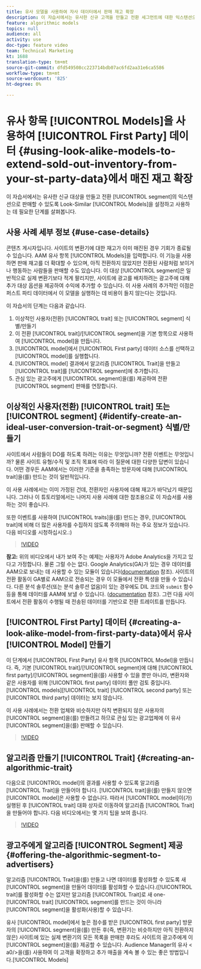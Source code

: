 ```yaml
---
title: 유사 모델을 사용하여 자사 데이터에서 판매 재고 확장
description: 이 자습서에서는 유사한 신규 고객을 만들고 전환 세그먼트에 대한 익스텐션으로 판매할 수 있도록 유사 모델을 설정하고 사용하는 데 필요한 단계를 살펴봅니다.
feature: algorithmic models
topics: null
audience: all
activity: use
doc-type: feature video
team: Technical Marketing
kt: 1688
translation-type: tm+mt
source-git-commit: dfd549508cc223714bdb07ac6fd2aa31e6ca5586
workflow-type: tm+mt
source-wordcount: '825'
ht-degree: 0%

---
```



# 유사 항목 [!UICONTROL Models]을 사용하여 [!UICONTROL First Party] 데이터 {#using-look-alike-models-to-extend-sold-out-inventory-from-your-st-party-data}에서 매진 재고 확장

이 자습서에서는 유사한 신규 대상을 만들고 전환 [!UICONTROL segment]의 익스텐션으로 판매할 수 있도록 Look-Similar [!UICONTROL Models]을 설정하고 사용하는 데 필요한 단계를 살펴봅니다.

## 사용 사례 세부 정보 {#use-case-details}

콘텐츠 게시자입니다. 사이트의 변환기에 대한 재고가 이미 매진된 경우 기회가 종료될 수 있습니다. AAM 유사 항목 [!UICONTROL Models]을 입력합니다. 이 기능을 사용하면 판매 재고를 더 확대할 수 있으며, 아직 전환하지 않았지만 전환된 사람처럼 보이거나 행동하는 사람들을 판매할 수도 있습니다. 이 대상 [!UICONTROL segment]은 일반적으로 실제 변환기보다 적게 팔리지만, 사이트에 광고를 배치하려는 광고주에 대해 추가 대상 옵션을 제공하여 수익에 추가할 수 있습니다. 이 사용 사례의 추가적인 이점은 퍼스트 파티 데이터에서 이 모델을 실행하는 데 비용이 들지 않는다는 것입니다.

이 자습서의 단계는 다음과 같습니다.

1. 이상적인 사용자(전환) [!UICONTROL trait] 또는 [!UICONTROL segment] 식별/만들기
1. 이 전환 [!UICONTROL trait]/[!UICONTROL segment]을 기본 항목으로 사용하여 [!UICONTROL model]을 만듭니다.
1. [!UICONTROL model]에서 [!UICONTROL First party] 데이터 소스를 선택하고 [!UICONTROL model]를 실행합니다.
1. [!UICONTROL model] 결과에서 알고리즘 [!UICONTROL Trait]을 만들고 [!UICONTROL trait]를 [!UICONTROL segment]에 추가합니다.
1. 관심 있는 광고주에게 [!UICONTROL segment]을(를) 제공하여 전환 [!UICONTROL segment] 판매를 연장합니다.

## 이상적인 사용자(전환) [!UICONTROL trait] 또는 [!UICONTROL segment] {#identify-create-an-ideal-user-conversion-trait-or-segment} 식별/만들기

사이트에서 사람들이 DO를 하도록 하려는 이유는 무엇입니까? 전환 이벤트는 무엇입니까? 물론 사이트 유형/수직 및 조직 목표에 따라 이 질문에 대한 다양한 답변이 있습니다. 어떤 경우든 AAM에서는 이러한 기준을 충족하는 방문자에 대해 [!UICONTROL trait]을(를) 만드는 것이 일반적입니다.

이 사용 사례에서는 이미 가정된 건데, 전환자인 사용자에 대해 재고가 바닥났기 때문입니다. 그러나 이 튜토리얼에서는 나머지 사용 사례에 대한 참조용으로 이 자습서를 사용하는 것이 좋습니다.

또한 이벤트를 사용하여 [!UICONTROL traits]을(를) 만드는 경우, [!UICONTROL trait]에 비해 더 많은 사용자를 수집하지 않도록 주의해야 하는 주요 정보가 있습니다. 다음 비디오를 시청하십시오.:)

>[!VIDEO](https://video.tv.adobe.com/v/23431/?quality=12)

**참고:** 위의 비디오에서 내가 보여 주는 예제는 사용자가 Adobe Analytics을 가지고 있다고 가정합니다. 물론 그럴 수는 없다. Google Analytics(GA)가 있는 경우 데이터를 AAM으로 보내는 데 사용할 수 있는 모듈이 있습니다([documentation](https://marketing.adobe.com/resources/help/en_US/aam/dil-google-universal-analytics.html) 참조). 사이트의 전환 활동이 GA별로 AAM으로 전송되는 경우 이 모듈에서 전환 특성을 만들 수 있습니다. 다른 분석 솔루션(또는 분석 솔루션 없음)이 있는 경우에도 DIL 코드와 `submit` 함수 등을 통해 데이터를 AAM에 보낼 수 있습니다. ([documentation](https://marketing.adobe.com/resources/help/en_US/aam/c_dil.html) 참조). 그런 다음 사이트에서 전환 활동이 수행될 때 전송된 데이터를 기반으로 전환 트레이트를 만듭니다.

## [!UICONTROL First Party] 데이터 {#creating-a-look-alike-model-from-first-party-data}에서 유사 [!UICONTROL Model] 만들기

이 단계에서 [!UICONTROL First Party] 유사 항목 [!UICONTROL Model]을 만듭니다. 즉, 기본 [!UICONTROL trait]/[!UICONTROL segment]에 대해 [!UICONTROL first party]/[!UICONTROL segment]을(를) 사용할 수 있을 뿐만 아니라, 변환자와 같은 사용자를 위해 [!UICONTROL first party] 데이터 풀만 검토 중입니다. [!UICONTROL models][!UICONTROL trait] [!UICONTROL second party] 또는 [!UICONTROL third party] 데이터는 보지 않습니다.

이 사용 사례에서는 전환 업체와 비슷하지만 아직 변환되지 않은 사용자의 [!UICONTROL segment]을(를) 만들려고 하므로 관심 있는 광고업체에 이 유사 [!UICONTROL segment]을(를) 판매할 수 있습니다.

>[!VIDEO](https://video.tv.adobe.com/v/23504/?quality-12)

## 알고리즘 만들기 [!UICONTROL Trait] {#creating-an-algorithmic-trait}

다음으로 [!UICONTROL model]의 결과를 사용할 수 있도록 알고리즘 [!UICONTROL Trait]을 만들어야 합니다. [!UICONTROL trait]을(를) 만들지 않으면 [!UICONTROL model]은 사용할 수 없습니다. 따라서 [!UICONTROL model]이(가) 실행된 후 [!UICONTROL trait] 대화 상자로 이동하여 알고리즘 [!UICONTROL Trait]을 만들어야 합니다. 다음 비디오에서는 몇 가지 팁을 보여 줍니다.

>[!VIDEO](https://video.tv.adobe.com/v/23523/?quality=12)

## 광고주에게 알고리즘 [!UICONTROL Segment] 제공 {#offering-the-algorithmic-segment-to-advertisers}

알고리즘 [!UICONTROL Trait]을(를) 만들고 나면 데이터를 활성화할 수 있도록 새 [!UICONTROL segment]을 만들어 데이터를 활성화할 수 있습니다.([!UICONTROL trait]를 활성화할 수는 없지만 알고리즘 [!UICONTROL Trait]로 새 one-[!UICONTROL trait] [!UICONTROL segment]를 만드는 것이 아니라 [!UICONTROL segment]을 활성화(사용)할 수 있습니다.

유사 [!UICONTROL model]에서 높은 점수를 받은 [!UICONTROL first party] 방문자의 [!UICONTROL segment]을(를) 만든 후(즉, 변환기는 비슷하지만 아직 전환하지 않은) 사이트에 있는 실제 변환기의 모든 목록을 판매한 후라도 사이트의 광고주에게 이 [!UICONTROL segment]을(를) 제공할 수 있습니다. Audience Manager의 유사 &lt; a0/>을(를) 사용하여 이 고객을 확장하고 추가 매출을 계속 볼 수 있는 좋은 방법입니다.[!UICONTROL Models]
